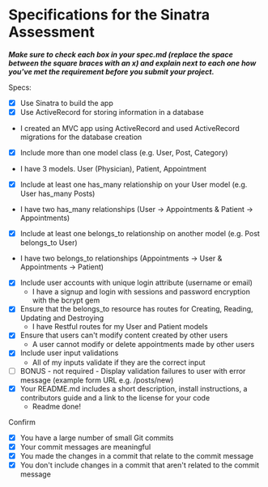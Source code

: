 # Specifications for the Sinatra Assessment

***Make sure to check each box in your spec.md (replace the space between the square braces with an x) and explain next to each one how you've met the requirement before you submit your project.***


Specs:
- [X] Use Sinatra to build the app
- [X] Use ActiveRecord for storing information in a database
 - I created an MVC app using ActiveRecord and used ActiveRecord migrations for the database creation
- [X] Include more than one model class (e.g. User, Post, Category)
 - I have 3 models. User (Physician), Patient, Appointment
- [X] Include at least one has_many relationship on your User model (e.g. User has_many Posts)
 - I have two has_many relationships (User -> Appointments & Patient -> Appointments)
- [X] Include at least one belongs_to relationship on another model (e.g. Post belongs_to User)
 - I have two belongs_to relationships (Appointments -> User & Appointments -> Patient)
- [X] Include user accounts with unique login attribute (username or email)
  - I have a signup and login with sessions and password encryption with the bcrypt gem
- [X] Ensure that the belongs_to resource has routes for Creating, Reading, Updating and Destroying
  - I have Restful routes for my User and Patient models
- [X] Ensure that users can't modify content created by other users
  - A user cannot modify or delete appointments made by other users
- [X] Include user input validations
  - All of my inputs validate if they are the correct input
- [ ] BONUS - not required - Display validation failures to user with error message (example form URL e.g. /posts/new)
- [X] Your README.md includes a short description, install instructions, a contributors guide and a link to the license for your code
  - Readme done!

Confirm
- [X] You have a large number of small Git commits
- [X] Your commit messages are meaningful
- [X] You made the changes in a commit that relate to the commit message
- [X] You don't include changes in a commit that aren't related to the commit message
